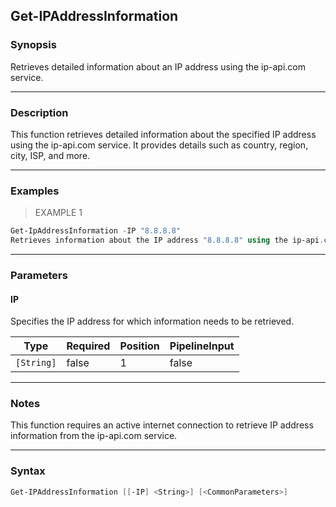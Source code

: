 Get-IPAddressInformation
------------------------

### Synopsis
Retrieves detailed information about an IP address using the ip-api.com service.

---

### Description

This function retrieves detailed information about the specified IP address using the ip-api.com service. It provides details such as country, region, city, ISP, and more.

---

### Examples
> EXAMPLE 1

```PowerShell
Get-IpAddressInformation -IP "8.8.8.8"
Retrieves information about the IP address "8.8.8.8" using the ip-api.com service.
```

---

### Parameters
#### **IP**
Specifies the IP address for which information needs to be retrieved.

|Type      |Required|Position|PipelineInput|
|----------|--------|--------|-------------|
|`[String]`|false   |1       |false        |

---

### Notes
This function requires an active internet connection to retrieve IP address information from the ip-api.com service.

---

### Syntax
```PowerShell
Get-IPAddressInformation [[-IP] <String>] [<CommonParameters>]
```
